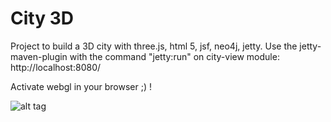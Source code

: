 # City 3D

Project to build a 3D city with three.js, html 5, jsf, neo4j, jetty.
Use the jetty-maven-plugin with the command "jetty:run" on city-view module: http://localhost:8080/

Activate webgl in your browser ;) !

![alt tag](https://cloud.githubusercontent.com/assets/10994894/6881345/02980a84-d55c-11e4-82ec-5c875e3d1865.png)
